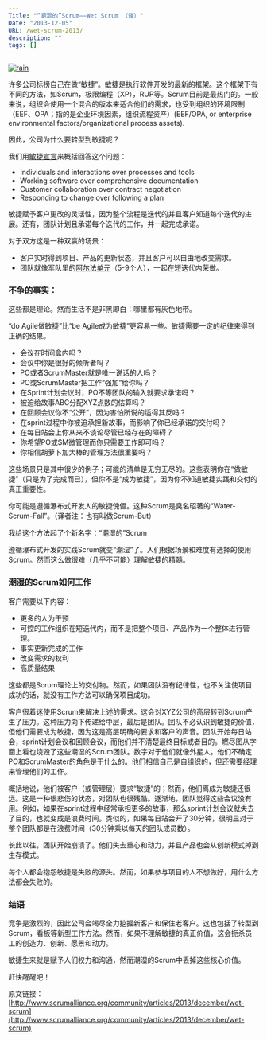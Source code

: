 ```yaml
---
Title: "“潮湿的”Scrum——Wet Scrum （译）"
Date: "2013-12-05"
URL: /wet-scrum-2013/
description: ""
tags: []
---
```


[![rain](/wp-content/uploads/2013/12/rain-300x225.jpg)](/wp-content/uploads/2013/12/rain.jpg)

许多公司标榜自己在做“敏捷”。敏捷是执行软件开发的最新的框架。这个框架下有不同的方法，如Scrum，极限编程（XP），RUP等。Scrum目前是最热门的。一般来说，组织会使用一个混合的版本来适合他们的需求，也受到组织的环境限制（EEF、OPA；指的是企业环境因素，组织流程资产）(EEF/OPA, or enterprise environmental factors/organizational process assets).

因此，公司为什么要转型到敏捷呢？

我们用[敏捷宣言](agilemanifesto.org)来概括回答这个问题：

- Individuals and interactions over processes and tools
- Working software over comprehensive documentation
- Customer collaboration over contract negotiation
- Responding to change over following a plan

敏捷赋予客户更改的灵活性，因为整个流程是迭代的并且客户知道每个迭代的进展。还有，团队计划且承诺每个迭代的工作，并一起完成承诺。

对于双方这是一种双赢的场景：

- 客户实时得到项目、产品的更新状态，并且客户可以自由地改变需求。
- 团队就像军队里的[阿尔法单元](http://en.wikipedia.org/wiki/Alpha_Group)（5-9个人），一起在短迭代内荣做。

### 不争的事实：

这些都是理论。然而生活不是非黑即白：哪里都有灰色地带。

“do Agile做敏捷”比“be Agile成为敏捷”更容易一些。敏捷需要一定的纪律来得到正确的结果。

- 会议在时间盒内吗？
- 会议中你是很好的倾听者吗？
- PO或者ScrumMaster就是唯一说话的人吗？
- PO或ScrumMaster把工作“强加”给你吗？
- 在Sprint计划会议时，PO不等团队的输入就要求承诺吗？
- 被迫给故事ABC分配XYZ点数的估算吗？
- 在回顾会议你不“公开”，因为害怕所说的适得其反吗？
- 在sprint过程中你被迫承担新故事，而影响了你已经承诺的交付吗？
- 在每日站会上你从来不谈论尽管已经存在的障碍？
- 你希望PO或SM微管理而你只需要工作即可吗？
- 你相信胡萝卜加大棒的管理方法很重要吗？

这些场景只是其中很少的例子；可能的清单是无穷无尽的。这些表明你在“做敏捷”（只是为了完成而已），但你不是“成为敏捷”，因为你不知道敏捷实践和交付的真正重要性。

你可能是遵循瀑布式开发人的敏捷傀儡。这种Scrum是臭名昭著的“Water-Scrum-Fall”。（译者注：也有叫做Scrum-But）

我给这个方法起了个新名字：“潮湿的”Scrum

遵循瀑布式开发的实践Scrum就变“潮湿”了。人们根据场景和难度有选择的使用Scrum。然而这么做很难（几乎不可能）理解敏捷的精髓。

### 潮湿的Scrum如何工作

客户需要以下内容：

- 更多的人为干预
- 可控的工作组织在短迭代内，而不是把整个项目、产品作为一个整体进行管理。
- 事实更新完成的工作
- 改变需求的权利
- 高质量结果

这些都是Scrum理论上的交付物。然而，如果团队没有纪律性，也不关注使项目成功的话，就没有工作方法可以确保项目成功。

客户很着迷使用Scrum来解决上述的需求。这会对XYZ公司的高层转到Scrum产生了压力。这种压力向下传递给中层，最后是团队。团队不必认识到敏捷的价值，但他们需要成为敏捷，因为这是高层明确的要求和客户的声音。团队开始每日站会，sprint计划会议和回顾会议，而他们并不清楚最终目标或者目的。燃尽图从字面上看也烧毁了这些潮湿的Scrum团队。数字对于他们就像外星人。他们不确定PO和ScrumMaster的角色是干什么的。他们相信自己是自组织的，但还需要经理来管理他们的工作。

概括地说，他们被客户（或管理层）要求“敏捷”的；然而，他们离成为敏捷还很远。这是一种很悲伤的状态，对团队也很残酷。逐渐地，团队觉得这些会议没有用。例如，如果在sprint过程中经常承担更多的故事，那么sprint计划会议就失去了目的，也就变成是浪费时间。类似的，如果每日站会开了30分钟，很明显对于整个团队都是在浪费时间（30分钟乘以每天的团队成员数）。

长此以往，团队开始崩溃了。他们失去重心和动力，并且产品也会从创新模式掉到生存模式。

每个人都会抱怨敏捷是失败的源头。然而，如果参与项目的人不想做好，用什么方法都会失败的。

### 结语

竞争是激烈的，因此公司会竭尽全力挖掘新客户和保住老客户。这也包括了转型到Scrum，看板等新型工作方法。然而，如果不理解敏捷的真正价值，这会扼杀员工的创造力、创新、愿景和动力。

敏捷生来就是赋予人们权力和沟通，然而潮湿的Scrum中丢掉这些核心价值。

赶快醒醒吧！

原文链接：[http://www.scrumalliance.org/community/articles/2013/december/wet-scrum](http://www.scrumalliance.org/community/articles/2013/december/wet-scrum)
